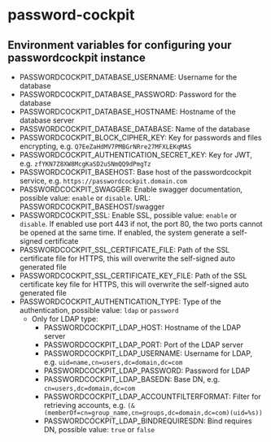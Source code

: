 # password-cockpit

## Environment variables for configuring your passwordcockpit instance
- PASSWORDCOCKPIT_DATABASE_USERNAME: Username for the database
- PASSWORDCOCKPIT_DATABASE_PASSWORD: Password for the database
- PASSWORDCOCKPIT_DATABASE_HOSTNAME: Hostname of the database server
- PASSWORDCOCKPIT_DATABASE_DATABASE: Name of the database
- PASSWORDCOCKPIT_BLOCK_CIPHER_KEY: Key for passwords and files encrypting, e.g. `Q7EeZaHdMV7PMBGrNRre27MFXLEKqMAS`
- PASSWORDCOCKPIT_AUTHENTICATION_SECRET_KEY: Key for JWT, e.g. `zfYKN7Z8XW8McgKaSD2uSNmQQ9dPmgTz`
- PASSWORDCOCKPIT_BASEHOST: Base host of the passwordcockpit service, e.g. `https://passwordcockpit.domain.com`
- PASSWORDCOCKPIT_SWAGGER: Enable swagger documentation, possible value: `enable` or `disable`. URL: PASSWORDCOCKPIT_BASEHOST/swagger
- PASSWORDCOCKPIT_SSL: Enable SSL, possible value: `enable` or `disable`. If enabled use port 443 if not, the port 80, the two ports cannot be opened at the same time. If enabled, the system generate a self-signed certificate
- PASSWORDCOCKPIT_SSL_CERTIFICATE_FILE: Path of the SSL certificate file for HTTPS, this will overwrite the self-signed auto generated file
- PASSWORDCOCKPIT_SSL_CERTIFICATE_KEY_FILE: Path of the SSL certificate key file for HTTPS, this will overwrite the self-signed auto generated file
- PASSWORDCOCKPIT_AUTHENTICATION_TYPE: Type of the authentication, possible value: `ldap` or `password`
	- Only for LDAP type:
		- PASSWORDCOCKPIT_LDAP_HOST: Hostname of the LDAP server
		- PASSWORDCOCKPIT_LDAP_PORT: Port of the LDAP server
		- PASSWORDCOCKPIT_LDAP_USERNAME: Username for LDAP, e.g. `uid=name,cn=users,dc=domain,dc=com`
		- PASSWORDCOCKPIT_LDAP_PASSWORD: Password for LDAP
		- PASSWORDCOCKPIT_LDAP_BASEDN: Base DN, e.g. `cn=users,dc=domain,dc=com`
		- PASSWORDCOCKPIT_LDAP_ACCOUNTFILTERFORMAT: Filter for retrieving accounts, e.g. `(&(memberOf=cn=group_name,cn=groups,dc=domain,dc=com)(uid=%s))`
		- PASSWORDCOCKPIT_LDAP_BINDREQUIRESDN: Bind requires DN, possible value: `true` or `false`